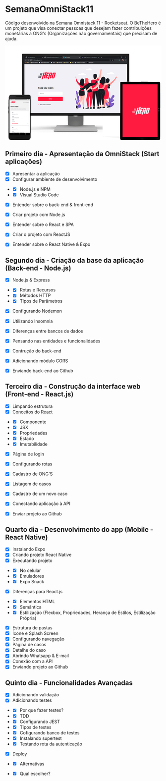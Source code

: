 # SemanaOmniStack11
Código desenvolvido na Semana Omnistack 11 - Rocketseat. O BeTheHero é um projeto que visa conectar pessoas que desejam fazer contribuições monetárias a ONG's (Organizações não governamentais) que precisam de ajuda.

<img src="https://github.com/FSNagel/SemanaOmniStack11/blob/master/images/devices.png?raw=true" />

<h2>Primeiro dia - Apresentação da OmniStack (Start aplicações)</h2>

- [x] Apresentar a aplicação
- [x] Configurar ambiente de desenvolvimento
- - [x] Node.js e NPM
- - [x] Visual Studio Code
- [x] Entender sobre o back-end & front-end
- [x] Criar projeto com Node.js
- [x] Entender sobre o React e SPA
- [x] Criar o projeto com ReactJS
- [x] Entender sobre o React Native & Expo


<h2>Segundo dia - Criação da base da aplicação (Back-end - Node.js)</h2>

- [x] Node.js & Express
- - [x] Rotas e Recursos
- - [x] Métodos HTTP
- - [x] Tipos de Parâmetros
- [x] Configurando Nodemon
- [x] Utilizando Insomnia
- [x] Diferenças entre bancos de dados
- [x] Pensando nas entidades e funcionalidades
- [x] Contrução do back-end
- [x] Adicionando módulo CORS
- [x] Enviando back-end ao Github


<h2>Terceiro dia - Construção da interface web (Front-end - React.js)</h2>

- [x] Limpando estrutura
- [x] Conceitos do React
- - [x] Componente
- - [x] JSX
- - [x] Propriedades
- - [x] Estado
- - [x] Imutabilidade
- [x] Página de login
- [x] Configurando rotas
- [x] Cadastro de ONG'S
- [x] Listagem de casos
- [x] Cadastro de um novo caso
- [x] Conectando aplicação à API
- [x] Enviar projeto ao Github


<h2>Quarto dia - Desenvolvimento do app (Mobile - React Native)</h2>

- [x] Instalando Expo
- [x] Criando projeto React Native
- [x] Executando projeto
- - [x] No celular
- - [x] Emuladores
- - [x] Expo Snack
- [x] Diferenças para React.js
- - [x] Elementos HTML
- - [x] Semântica
- - [x] Estilização (Flexbox, Propriedades, Herança de Estilos, Estilização Própria)
- [x] Estrutura de pastas
- [x] Ícone e Splash Screen
- [x] Configurando navegação
- [x] Página de casos
- [x] Detalhe do caso
- [x] Abrindo Whatsapp & E-mail
- [x] Conexão com a API
- [x] Enviando projeto ao Github

<h2>Quinto dia - Funcionalidades Avançadas</h2>

- [x] Adicionando validação
- [x] Adicionando testes
- - [x] Por que fazer testes?
- - [x] TDD
- - [x] Configurando JEST
- - [x] Tipos de testes
- - [x] Cofigurando banco de testes
- - [x] Instalando supertest
- - [x] Testando rota da autenticação
- [x] Deploy
- - [x] Alternativas
- - [x] Qual escolher?



